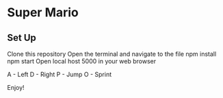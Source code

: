 # Super Mario

## Set Up

Clone this repository
Open the terminal and navigate to the file
npm install
npm start
Open local host 5000 in your web browser

A - Left
D - Right
P - Jump
O - Sprint

Enjoy!
